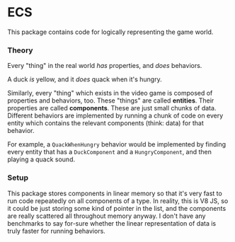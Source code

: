 # ECS

This package contains code for logically representing the game world.

### Theory

Every "thing" in the real world _has_ properties, and _does_ behaviors.

A duck _is_ yellow, and it _does_ quack when it's hungry.

Similarly, every "thing" which exists in the video game is composed of properties
and behaviors, too.
These "things" are called **entities**.
Their properties are called **components**.  These are just small chunks of data.
Different behaviors are implemented by running a chunk of code on every entity
which contains the relevant components (think: data) for that behavior.

For example, a `QuackWhenHungry` behavior would be implemented by finding every
entity that has a `DuckComponent` and a `HungryComponent`, and then playing a
quack sound.

### Setup

This package stores components in linear memory so that it's very fast to run
code repeatedly on all components of a type.  In reality, this is V8 JS, so it
could be just storing some kind of pointer in the list, and the components are
really scattered all throughout memory anyway.  I don't have any benchmarks to
say for-sure whether the linear representation of data is truly faster for
running behaviors.